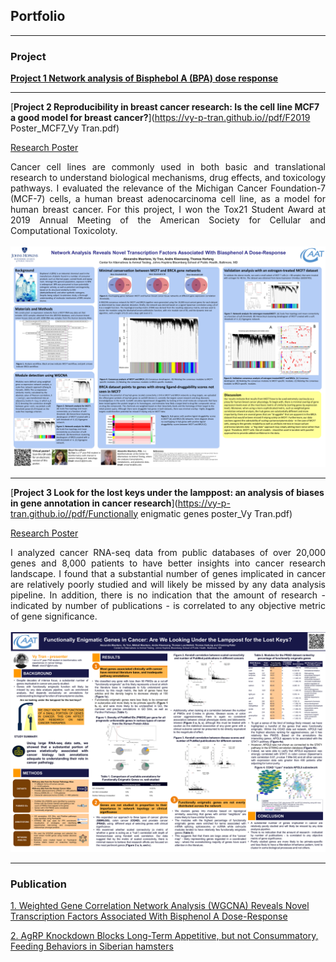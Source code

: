 ## Portfolio

---

### Project

[**Project 1 Network analysis of Bisphebol A (BPA) dose response**](https://www.ncbi.nlm.nih.gov/pmc/articles/PMC6240694/)


---
[**Project 2 Reproducibility in breast cancer research: Is the cell line MCF7 a good model for breast cancer?**](https://vy-p-tran.github.io//pdf/F2019 Poster_MCF7_Vy Tran.pdf)
<p align="left">
<a href="https://vy-p-tran.github.io/pdf/2019 Poster_MCF7_Vy Tran.pdf">Research Poster</a>
</p>
<div style="text-align: justify"> Cancer cell lines are commonly used in both basic and translational research to understand biological mechanisms, drug effects, and toxicology pathways. I evaluated the relevance of the Michigan Cancer Foundation-7 (MCF-7) cells, a human breast adenocarcinoma cell line, as a model for human breast cancer. For this project, I won the Tox21 Student Award at 2019 Annual Meeting of the American Society for Cellular and Computational Toxicoloty.   </div>
<br>
<img src="https://raw.githubusercontent.com/vy-p-tran/vy-p-tran.github.io/master/images/2019 Poster_MCF7_Vy Tran.png"/>
<br>

---

[**Project 3 Look for the lost keys under the lamppost: an analysis of biases in gene annotation in cancer research**](https://vy-p-tran.github.io//pdf/Functionally enigmatic genes poster_Vy Tran.pdf)
<p align="left">
<a href="https://vy-p-tran.github.io//pdf/Functionally enigmatic genes poster_Vy Tran.pdf">Research Poster</a>
</p>
<div style="text-align: justify"> I analyzed cancer RNA-seq data from public databases of over 20,000 genes and 8,000 patients to have better insights into cancer research landscape. I found that a substantial number of genes implicated in cancer are relatively poorly studied and will likely be missed by any data analysis pipeline. In addition, there is no indication that the amount of research - indicated by number of publications - is correlated to any objective metric of gene significance. </div>
<br>
<img src="https://raw.githubusercontent.com/vy-p-tran/vy-p-tran.github.io/master/images/Functionally enigmatic genes poster_Vy Tran.png"/>
<br>

---

### Publication

[1. Weighted Gene Correlation Network Analysis (WGCNA) Reveals Novel Transcription Factors Associated With Bisphenol A Dose-Response](https://www.ncbi.nlm.nih.gov/pmc/articles/PMC6240694/)

[2. AgRP Knockdown Blocks Long-Term Appetitive, but not Consummatory, Feeding Behaviors in Siberian hamsters](https://www.ncbi.nlm.nih.gov/pmc/articles/PMC5897226/)
